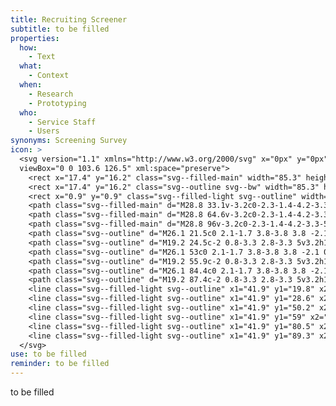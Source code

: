 ```yaml
---
title: Recruiting Screener
subtitle: to be filled
properties:
  how:
    - Text
  what:
    - Context
  when:
    - Research
    - Prototyping
  who:
    - Service Staff
    - Users
synonyms: Screening Survey
icon: >
  <svg version="1.1" xmlns="http://www.w3.org/2000/svg" x="0px" y="0px"
  viewBox="0 0 103.6 126.5" xml:space="preserve">
    <rect x="17.4" y="16.2" class="svg--filled-main" width="85.3" height="109.4"/>
    <rect x="17.4" y="16.2" class="svg--outline svg--bw" width="85.3" height="109.4"/>
    <rect x="0.9" y="0.9" class="svg--filled-light svg--outline" width="87.5" height="109.4"/>
    <path class="svg--filled-main" d="M28.8 33.1v-3.2c0-2.3-1.4-4.2-3.3-5h-6.2c-2 0.8-3.3 2.8-3.3 5v3.2H28.8z"/>
    <path class="svg--filled-main" d="M28.8 64.6v-3.2c0-2.3-1.4-4.2-3.3-5h-6.2c-2 0.8-3.3 2.8-3.3 5v3.2H28.8z"/>
    <path class="svg--filled-main" d="M28.8 96v-3.2c0-2.3-1.4-4.2-3.3-5h-6.2c-2 0.8-3.3 2.8-3.3 5V96H28.8z"/>
    <path class="svg--outline" d="M26.1 21.5c0 2.1-1.7 3.8-3.8 3.8 -2.1 0-3.8-1.7-3.8-3.8v-1.3c0-2.1 1.7-3.8 3.8-3.8 2.1 0 3.8 1.7 3.8 3.8V21.5z"/>
    <path class="svg--outline" d="M19.2 24.5c-2 0.8-3.3 2.8-3.3 5v3.2h12.9v-3.2c0-2.3-1.4-4.2-3.3-5"/>
    <path class="svg--outline" d="M26.1 53c0 2.1-1.7 3.8-3.8 3.8 -2.1 0-3.8-1.7-3.8-3.8v-1.3c0-2.1 1.7-3.8 3.8-3.8 2.1 0 3.8 1.7 3.8 3.8V53z"/>
    <path class="svg--outline" d="M19.2 55.9c-2 0.8-3.3 2.8-3.3 5v3.2h12.9V61c0-2.3-1.4-4.2-3.3-5"/>
    <path class="svg--outline" d="M26.1 84.4c0 2.1-1.7 3.8-3.8 3.8 -2.1 0-3.8-1.7-3.8-3.8v-1.3c0-2.1 1.7-3.8 3.8-3.8 2.1 0 3.8 1.7 3.8 3.8V84.4z"/>
    <path class="svg--outline" d="M19.2 87.4c-2 0.8-3.3 2.8-3.3 5v3.2h12.9v-3.2c0-2.3-1.4-4.2-3.3-5"/>
    <line class="svg--filled-light svg--outline" x1="41.9" y1="19.8" x2="52.4" y2="19.8"/>
    <line class="svg--filled-light svg--outline" x1="41.9" y1="28.6" x2="74.6" y2="28.6"/>
    <line class="svg--filled-light svg--outline" x1="41.9" y1="50.2" x2="52.4" y2="50.2"/>
    <line class="svg--filled-light svg--outline" x1="41.9" y1="59" x2="74.6" y2="59"/>
    <line class="svg--filled-light svg--outline" x1="41.9" y1="80.5" x2="52.4" y2="80.5"/>
    <line class="svg--filled-light svg--outline" x1="41.9" y1="89.3" x2="74.6" y2="89.3"/>
  </svg>
use: to be filled
reminder: to be filled
---
```

to be filled
